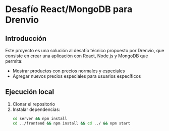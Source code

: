 # Desafío React/MongoDB para Drenvio

## Introducción
Este proyecto es una solución al desafío técnico propuesto por Drenvio, que consiste en crear una aplicación con React, Node.js y MongoDB que permita:
- Mostrar productos con precios normales y especiales
- Agregar nuevos precios especiales para usuarios específicos

## Ejecución local
1. Clonar el repositorio
2. Instalar dependencias:
   ```bash
   cd server && npm install
   cd ../frontend && npm install && cd ../ && npm start